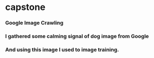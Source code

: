 # capstone
### Google Image Crawling
### I gathered some calming signal of dog image from Google
### And using this image I used to image training.
